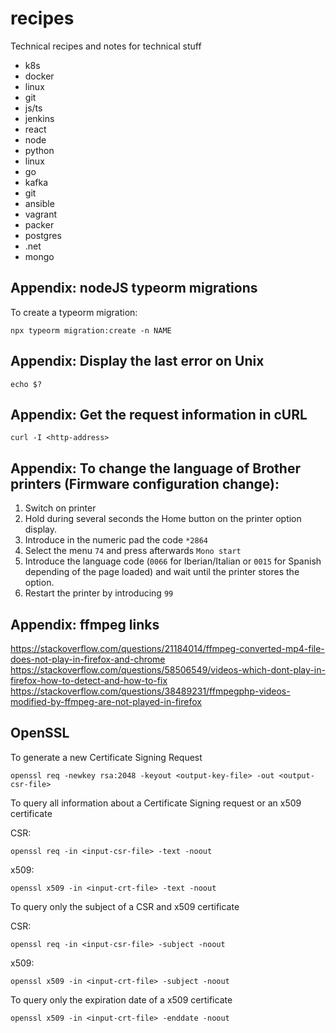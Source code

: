 # recipes
Technical recipes and notes for technical stuff

- k8s
- docker
- linux
- git
- js/ts
- jenkins
- react
- node
- python
- linux
- go
- kafka
- git
- ansible
- vagrant
- packer
- postgres
- .net
- mongo

## Appendix: nodeJS typeorm migrations

To create a typeorm migration:

```console
npx typeorm migration:create -n NAME
```

## Appendix: Display the last error on Unix

```console
echo $?
```

## Appendix: Get the request information in cURL

```console
curl -I <http-address>
```

## Appendix: To change the language of Brother printers (Firmware configuration change):

1. Switch on printer
2. Hold during several seconds the Home button on the printer option display. 
3. Introduce in the numeric pad the code `*2864`
4. Select the menu `74` and press afterwards `Mono start`
5. Introduce the language code (`0066` for Iberian/Italian or `0015` for Spanish depending of the page loaded) and wait until the printer stores the option. 
6. Restart the printer by introducing `99`

## Appendix: ffmpeg links

https://stackoverflow.com/questions/21184014/ffmpeg-converted-mp4-file-does-not-play-in-firefox-and-chrome
https://stackoverflow.com/questions/58506549/videos-which-dont-play-in-firefox-how-to-detect-and-how-to-fix
https://stackoverflow.com/questions/38489231/ffmpegphp-videos-modified-by-ffmpeg-are-not-played-in-firefox

## OpenSSL 

To generate a new Certificate Signing Request

```console
openssl req -newkey rsa:2048 -keyout <output-key-file> -out <output-csr-file>
```

To query all information about a Certificate Signing request or an x509 certificate

CSR:

```console
openssl req -in <input-csr-file> -text -noout
```

x509:

```console
openssl x509 -in <input-crt-file> -text -noout
```

To query only the subject of a CSR and x509 certificate

CSR:

```console
openssl req -in <input-csr-file> -subject -noout
```

x509:
```console
openssl x509 -in <input-crt-file> -subject -noout
```

To query only the expiration date of a x509 certificate

```console
openssl x509 -in <input-crt-file> -enddate -noout
```
